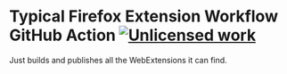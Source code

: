 Typical Firefox Extension Workflow GitHub Action [![`Unlicense`d work](https://raw.githubusercontent.com/unlicense/unlicense.org/master/static/favicon.png)](https://unlicense.org/)
======================================

Just builds and publishes all the WebExtensions it can find.
